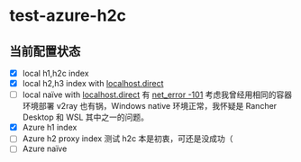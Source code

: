 # test-azure-h2c

## 当前配置状态

- [x] local h1,h2c index
- [x] local h2,h3 index with [localhost.direct](https://get.localhost.direct/)
- [ ] local naïve with [localhost.direct](https://get.localhost.direct/) 有 [net_error -101](https://github.com/klzgrad/naiveproxy/blob/f032d7911c59a6bcc288519ff30c4381e2912375/src/net/base/net_error_list.h#L137) 考虑我曾经用相同的容器环境部署 v2ray 也有锅，Windows native 环境正常，我怀疑是 Rancher Desktop 和 WSL 其中之一的问题。
- [x] Azure h1 index
- [ ] Azure h2 proxy index 测试 h2c 本是初衷，可还是没成功（
- [ ] Azure naïve
